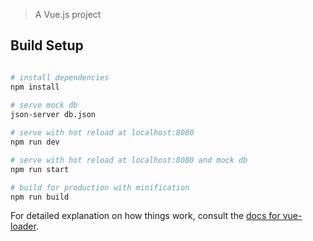 
> A Vue.js project

## Build Setup

``` bash

# install dependencies
npm install
 
# serve mock db
json-server db.json

# serve with hot reload at localhost:8080
npm run dev

# serve with hot reload at localhost:8080 and mock db
npm run start

# build for production with minification
npm run build
```

For detailed explanation on how things work, consult the [docs for vue-loader](http://vuejs.github.io/vue-loader).
